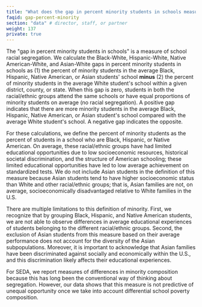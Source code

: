 ```yaml
---
title: "What does the gap in percent minority students in schools measure?"
faqid: gap-percent-minority
section: "data" # director, staff, or partner
weight: 137
private: true
---
```

The "gap in percent minority students in schools" is a measure of school racial segregation. We calculate the Black-White, Hispanic-White, Native American-White, and Asian-White gaps in percent minority students in schools as (1) the percent of minority students in the average Black, Hispanic, Native American, or Asian students' school **minus** (2) the percent of minority students in the average White student's school within a given district, county, or state. When this gap is zero, students in both the racial/ethnic groups attend the same schools or have equal proportions of minority students on average (no racial segregation). A positive gap indicates that there are more minority students in the average Black, Hispanic, Native American, or Asian student's school compared with the average White student's school.  A negative gap indicates the opposite. 
 
For these calculations, we define the percent of minority students as the percent of students in a school who are Black, Hispanic, or Native American. On average, these racial/ethnic groups have had limited educational opportunities due to low socioeconomic resources, historical societal discrimination, and the structure of American schooling; these limited educational opportunities have led to low average achievement on standardized tests. We do not include Asian students in the definition of this measure because Asian students tend to have higher socioeconomic status than White and other racial/ethnic groups; that is, Asian families are not, on average, socioeconomically disadvantaged relative to White families in the U.S. 
 
There are multiple limitations to this definition of minority. First, we recognize that by grouping Black, Hispanic, and Native American students, we are not able to observe differences in average educational experiences of students belonging to the different racial/ethnic groups.  Second, the exclusion of Asian students from this measure based on their average performance does not account for the diversity of the Asian subpopulations. Moreover, it is important to acknowledge that Asian families have been discriminated against socially and economically within the U.S., and this discrimination likely affects their educational experiences.
 
For SEDA, we report measures of differences in minority composition because this has long been the conventional way of thinking about segregation. However, our data shows that this measure is not predictive of unequal opportunity once we take into account differential school poverty composition. 

